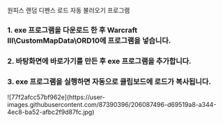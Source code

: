 원피스 랜덤 디펜스 로드 자동 불러오기 프로그램


<h3>1. exe 프로그램을 다운로드 한 후 Warcraft III\CustomMapData\ORD10에 프로그램을 넣습니다.</h3>

<h3>2. 바탕화면에 바로가기를 만든 후 exe 프로그램을 추가합니다.</h3>

<h3>3. exe 프로그램을 실행하면 자동으로 클립보드에 로드가 복사됩니다.</h3>
![77f2afcc57bf962e](https://user-images.githubusercontent.com/87390396/206087496-d69519a8-a344-4ec8-ba52-afbc2f9d87fc.jpg)

